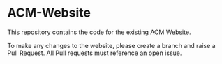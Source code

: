 # ACM-Website

This repository contains the code for the existing ACM Website.

To make any changes to the website, please create a branch and raise a Pull Request. All Pull requests must reference an open issue.
